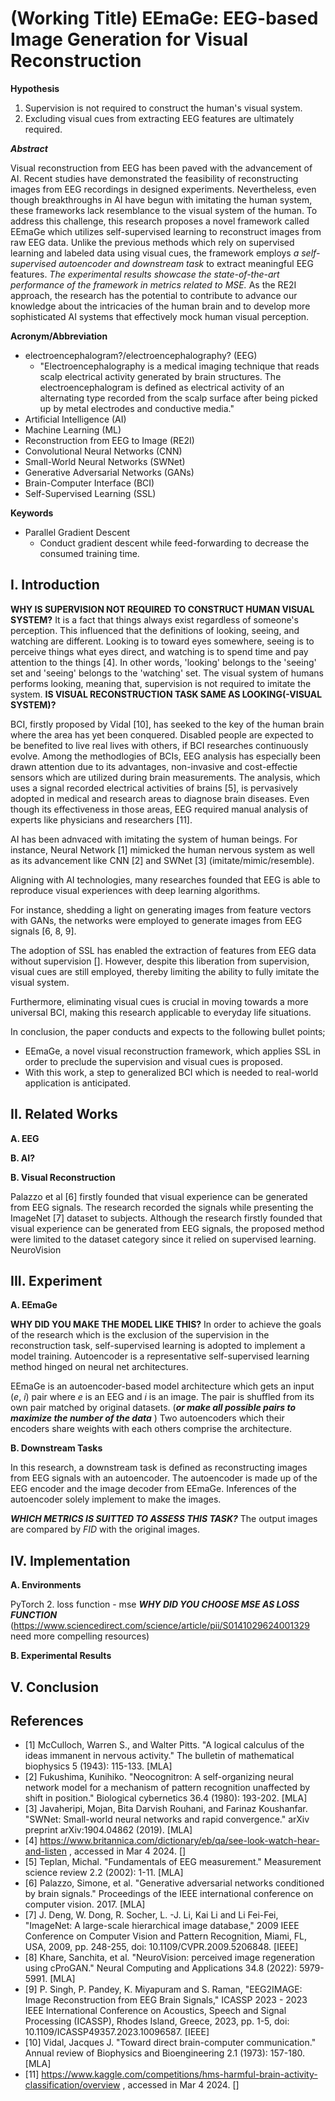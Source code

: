 # (Working Title) EEmaGe: EEG-based Image Generation for Visual Reconstruction

**Hypothesis**

1) Supervision is not required to construct the human's visual system.
2) Excluding visual cues from extracting EEG features are ultimately required.

***Abstract***

Visual reconstruction from EEG has been paved with the advancement of AI. Recent studies have demonstrated the feasibility of reconstructing images from EEG recordings in designed experiments. Nevertheless, even though breakthroughs in AI have begun with imitating the human system, these frameworks lack resemblance to the visual system of the human. To address this challenge, this research proposes a novel framework called EEmaGe which utilizes self-supervised learning to reconstruct images from raw EEG data. Unlike the previous methods which rely on supervised learning and labeled data using visual cues, the framework employs *a self-supervised autoencoder and downstream task* to extract meaningful EEG features. *The experimental results showcase the state-of-the-art performance of the framework in metrics related to MSE.* As the RE2I approach, the research has the potential to contribute to advance our knowledge about the intricacies of the human brain and to develop more sophisticated AI systems that effectively mock human visual perception.

**Acronym/Abbreviation**
* electroencephalogram?/electroencephalography? (EEG)
    - "Electroencephalography is a medical imaging technique that reads scalp electrical activity generated by brain structures. The electroencephalogram is defined as electrical activity of an alternating type recorded from the scalp surface after being picked up by metal electrodes and conductive media."
* Artificial Intelligence (AI)
* Machine Learning (ML)
* Reconstruction from EEG to Image (RE2I)
* Convolutional Neural Networks (CNN)
* Small-World Neural Networks (SWNet)
* Generative Adversarial Networks (GANs)
* Brain-Computer Interface (BCI)
* Self-Supervised Learning (SSL)

**Keywords**
* Parallel Gradient Descent
    - Conduct gradient descent while feed-forwarding to decrease the consumed training time.

## I. Introduction

**WHY IS SUPERVISION NOT REQUIRED TO CONSTRUCT HUMAN VISUAL SYSTEM?**
It is a fact that things always exist regardless of someone's perception. This influenced that the definitions of looking, seeing, and watching are different. Looking is to toward eyes somewhere, seeing is to perceive things what eyes direct, and watching is to spend time and pay attention to the things [4]. In other words, 'looking' belongs to the 'seeing' set and 'seeing' belongs to the 'watching' set. The visual system of humans performs looking, meaning that, supervision is not required to imitate the system. **IS VISUAL RECONSTRUCTION TASK SAME AS LOOKING(-VISUAL SYSTEM)?**

BCI, firstly proposed by Vidal [10], has seeked to the key of the human brain where the area has yet been conquered. Disabled people are expected to be benefited to live real lives with others, if BCI researches continuously evolve. Among the methodlogies of BCIs, EEG analysis has especially been drawn attention due to its advantages, non-invasive and cost-effectie sensors which are utilized during brain measurements. The analysis, which uses a signal recorded electrical activities of brains [5], is pervasively adopted in medical and research areas to diagnose brain diseases. Even though its effectiveness in those areas, EEG required manual analysis of experts like physicians and researchers [11].


AI has been adnvaced with imitating the system of human beings. For instance, Neural Network [1] mimicked the human nervous system as well as its advancement like CNN [2] and SWNet [3] (imitate/mimic/resemble).


Aligning with AI technologies, many researches founded that EEG is able to reproduce visual experiences with deep learning algorithms.


For instance, shedding a light on generating images from feature vectors with GANs, the networks were employed to generate images from EEG signals [6, 8, 9].


The adoption of SSL has enabled the extraction of features from EEG data without supervision []. However, despite this liberation from supervision, visual cues are still employed, thereby limiting the ability to fully imitate the
visual system.

Furthermore, eliminating visual cues is crucial in moving towards a more universal BCI, making this research applicable to everyday life situations.


In conclusion, the paper conducts and expects to the following bullet points;
* EEmaGe, a novel visual reconstruction framework, which applies SSL in order to preclude the supervision and visual cues is proposed.
* With this work, a step to generalized BCI which is needed to real-world application is anticipated.

## II. Related Works

**A. EEG**

**B. AI?**

**B. Visual Reconstruction**

Palazzo et al [6] firstly founded that visual experience can be generated from EEG signals. The research recorded the signals while presenting the ImageNet [7] dataset to subjects. Although the research firstly founded that visual experience can be generated from EEG signals, the proposed method were limited to the dataset category since it relied on supervised learning.
NeuroVision

## III. Experiment

**A. EEmaGe**

**WHY DID YOU MAKE THE MODEL LIKE THIS?**
In order to achieve the goals of the research which is the exclusion of the supervision in the reconstruction task, self-supervised learning is adopted to implement a model training. Autoencoder is a representative self-supervised learning method hinged on neural net architectures.

EEmaGe is an autoencoder-based model architecture which gets an input (*e*, *i*) pair where *e* is an EEG and *i* is an image. The pair is shuffled from its own pair matched by original datasets. (***or make all possible pairs to maximize the number of the data*** ) Two autoencoders which their encoders share weights with each others comprise the architecture.

**B. Downstream Tasks**

In this research, a downstream task is defined as reconstructing images from EEG signals with an autoencoder. The autoencoder is made up of the EEG encoder and the image decoder from EEmaGe. Inferences of the autoencoder solely implement to make the images.

***WHICH METRICS IS SUITTED TO ASSESS THIS TASK?***
The output images are compared by *FID* with the original images.

## IV. Implementation

**A. Environments**

PyTorch 2.
loss function - mse
***WHY DID YOU CHOOSE MSE AS LOSS FUNCTION*** (https://www.sciencedirect.com/science/article/pii/S0141029624001329 need more compelling resources)

**B. Experimental Results**

## V. Conclusion

## References

* [1] McCulloch, Warren S., and Walter Pitts. "A logical calculus of the ideas immanent in nervous activity." The bulletin of mathematical biophysics 5 (1943): 115-133. [MLA]
* [2] Fukushima, Kunihiko. "Neocognitron: A self-organizing neural network model for a mechanism of pattern recognition unaffected by shift in position." Biological cybernetics 36.4 (1980): 193-202. [MLA]
* [3] Javaheripi, Mojan, Bita Darvish Rouhani, and Farinaz Koushanfar. "SWNet: Small-world neural networks and rapid convergence." arXiv preprint arXiv:1904.04862 (2019). [MLA]
* [4] https://www.britannica.com/dictionary/eb/qa/see-look-watch-hear-and-listen , accessed in Mar 4 2024. []
* [5] Teplan, Michal. "Fundamentals of EEG measurement." Measurement science review 2.2 (2002): 1-11. [MLA]
* [6] Palazzo, Simone, et al. "Generative adversarial networks conditioned by brain signals." Proceedings of the IEEE international conference on computer vision. 2017. [MLA]
* [7] J. Deng, W. Dong, R. Socher, L. -J. Li, Kai Li and Li Fei-Fei, "ImageNet: A large-scale hierarchical image database," 2009 IEEE Conference on Computer Vision and Pattern Recognition, Miami, FL, USA, 2009, pp. 248-255, doi: 10.1109/CVPR.2009.5206848. [IEEE]
* [8] Khare, Sanchita, et al. "NeuroVision: perceived image regeneration using cProGAN." Neural Computing and Applications 34.8 (2022): 5979-5991. [MLA]
* [9] P. Singh, P. Pandey, K. Miyapuram and S. Raman, "EEG2IMAGE: Image Reconstruction from EEG Brain Signals," ICASSP 2023 - 2023 IEEE International Conference on Acoustics, Speech and Signal Processing (ICASSP), Rhodes Island, Greece, 2023, pp. 1-5, doi: 10.1109/ICASSP49357.2023.10096587. [IEEE]
* [10] Vidal, Jacques J. "Toward direct brain-computer communication." Annual review of Biophysics and Bioengineering 2.1 (1973): 157-180. [MLA]
* [11] https://www.kaggle.com/competitions/hms-harmful-brain-activity-classification/overview , accessed in Mar 4 2024. []
